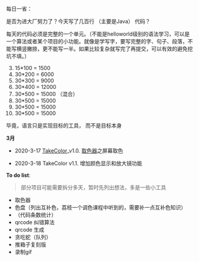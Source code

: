 每日一省：

是否为进大厂努力了？今天写了几百行 （主要是Java） 代码？

每天的代码必须是完整的一个单元。（不能是helloworld级别的语法学习，可以是一个算法或者某个项目的小功能。就像是学写字，要写完整的字、句子、段落，不能写横竖撇捺，更不能写一半。如果比较复杂就写完了再提交，可以有效的避免挖坑不填。）

3. 15*100 = 1500
4. 30*200 = 6000
5. 30*300 = 9000
6. 30*400 = 12000
7. 30*500 = 15000 （混合）
8. 30*500 = 15000
9. 30*500 = 15000
10. 30*500 = 15000

毕竟，语言只是实现目标的工具， 而不是目标本身 

**3月**

- 2020-3-17 [TakeColor](https://github.com/onionc/Arava/tree/master/TakeColor)_v1.0. [取色器](https://github.com/onionc/Arava/blob/master/TakeColor/TakeColor.md)之屏幕取色

- 2020-3-18 TakeColor v1.1. 增加颜色显示和放大镜功能





**To do list**:

> 部分项目可能需要拆分多天，暂时先列出想法，多是一些小工具

- 取色器
- 色盘（列出互补色，荔枝一个调色课程中听到的，需要补一点互补色知识）
- （代码条数统计）
- qrcode 纠错算法
- qrcode 生成
- 贪吃蛇（队列）
- 推箱子复刻版
- 录制gif

